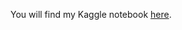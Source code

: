 You will find my Kaggle notebook [here](https://www.kaggle.com/gualtieri/titanic/titanic-survivorship-analysis).
